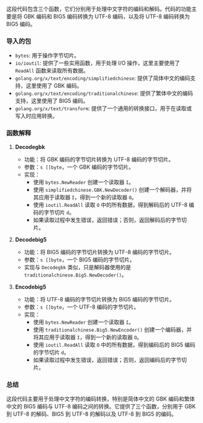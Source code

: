 这段代码包含三个函数，它们分别用于处理中文字符的编码和解码。代码的功能主要是将 GBK 编码和 BIG5 编码转换为 UTF-8 编码，以及将 UTF-8 编码转换为 BIG5 编码。

### 导入的包

* `bytes`: 用于操作字节切片。
* `io/ioutil`: 提供了一些实用函数，用于处理 I/O 操作，这里主要使用了 `ReadAll` 函数来读取所有数据。
* `golang.org/x/text/encoding/simplifiedchinese`: 提供了简体中文的编码支持，这里使用了 GBK 编码。
* `golang.org/x/text/encoding/traditionalchinese`: 提供了繁体中文的编码支持，这里使用了 BIG5 编码。
* `golang.org/x/text/transform`: 提供了一个通用的转换接口，用于在读取或写入时应用转换。

### 函数解释

1. **Decodegbk**


	* 功能：将 GBK 编码的字节切片转换为 UTF-8 编码的字节切片。
	* 参数：`s []byte`，一个 GBK 编码的字节切片。
	* 实现：
		+ 使用 `bytes.NewReader` 创建一个读取器 `I`。
		+ 使用 `simplifiedchinese.GBK.NewDecoder()` 创建一个解码器，并将其应用于读取器 `I`，得到一个新的读取器 `O`。
		+ 使用 `ioutil.ReadAll` 读取 `O` 中的所有数据，得到解码后的 UTF-8 编码的字节切片 `d`。
		+ 如果读取过程中发生错误，返回错误；否则，返回解码后的字节切片。
2. **Decodebig5**


	* 功能：将 BIG5 编码的字节切片转换为 UTF-8 编码的字节切片。
	* 参数：`s []byte`，一个 BIG5 编码的字节切片。
	* 实现与 `Decodegbk` 类似，只是解码器使用的是 `traditionalchinese.Big5.NewDecoder()`。
3. **Encodebig5**


	* 功能：将 UTF-8 编码的字节切片转换为 BIG5 编码的字节切片。
	* 参数：`s []byte`，一个 UTF-8 编码的字节切片。
	* 实现：
		+ 使用 `bytes.NewReader` 创建一个读取器 `I`。
		+ 使用 `traditionalchinese.Big5.NewEncoder()` 创建一个编码器，并将其应用于读取器 `I`，得到一个新的读取器 `O`。
		+ 使用 `ioutil.ReadAll` 读取 `O` 中的所有数据，得到编码后的 BIG5 编码的字节切片 `d`。
		+ 如果读取过程中发生错误，返回错误；否则，返回编码后的字节切片。

### 总结

这段代码主要用于处理中文字符的编码转换，特别是简体中文的 GBK 编码和繁体中文的 BIG5 编码与 UTF-8 编码之间的转换。它提供了三个函数，分别用于 GBK 到 UTF-8 的解码、BIG5 到 UTF-8 的解码以及 UTF-8 到 BIG5 的编码。
